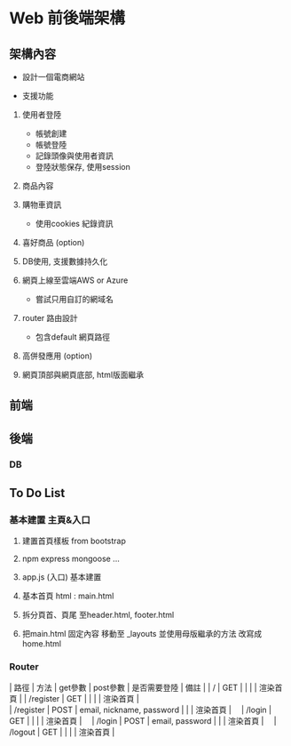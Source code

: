 

# Web 前後端架構

## 架構內容

- 設計一個電商網站

- 支援功能
1. 使用者登陸
	- 帳號創建
	- 帳號登陸
	- 記錄頭像與使用者資訊
	- 登陸狀態保存, 使用session

2. 商品內容

3. 購物車資訊
	- 使用cookies 紀錄資訊

4. 喜好商品 (option)

5. DB使用, 支援數據持久化

6. 網頁上線至雲端AWS or Azure
	- 嘗試只用自訂的網域名

7. router 路由設計 
	- 包含default 網頁路徑

8. 高併發應用 (option)

9. 網頁頂部與網頁底部, html版面繼承

## 前端

## 後端

### DB

## To Do List

### 基本建置 主頁&入口

1. 建置首頁樣板 from bootstrap

2. npm express mongoose ...

3. app.js (入口) 基本建置

4. 基本首頁 html : main.html

5. 拆分頁首、頁尾 至header.html, footer.html

6. 把main.html 固定內容 移動至 \_layouts 
   並使用母版繼承的方法 改寫成home.html

### Router

|  路徑  |  方法  |  get參數  |  post參數  |  是否需要登陸  |  備註  |
| 	 /		| GET   | 				|				|					| 渲染首頁 |
| /register | GET   | 				|				|					| 渲染首頁 |　			
| /register | POST   | email, nickname, password |				|					| 渲染首頁 |　
| /login | GET   | 				|				|					| 渲染首頁 |　
| /login | POST   | 	email, password			|				|					| 渲染首頁 |　
| /logout | GET   | 				|				|					| 渲染首頁 |　






